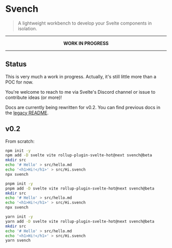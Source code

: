 # Svench

> A lightweight workbench to develop your Svelte components in isolation.

---

<p align="center">
  <strong>WORK IN PROGRESS</strong>
</p>

---

## Status

This is very much a work in progress. Actually, it's still little more than a POC for now.

You're welcome to reach to me via Svelte's Discord channel or issue to contribute ideas (or more)!

Docs are currently being rewritten for v0.2. You can find previous docs in the [legacy README](https://github.com/rixo/svench/tree/v0.1#readme).

## v0.2

From scratch:

```bash
npm init -y
npm add -D svelte vite rollup-plugin-svelte-hot@next svench@beta
mkdir src
echo '# Hello' > src/hello.md
echo '<h1>Hi!</h1>' > src/Hi.svench
npx svench
```

```bash
pnpm init -y
pnpm add -D svelte vite rollup-plugin-svelte-hot@next svench@beta
mkdir src
echo '# Hello' > src/hello.md
echo '<h1>Hi!</h1>' > src/Hi.svench
npx svench
```

```bash
yarn init -y
yarn add -D svelte vite rollup-plugin-svelte-hot@next svench@beta
mkdir src
echo '# Hello' > src/hello.md
echo '<h1>Hi!</h1>' > src/Hi.svench
yarn svench
```
